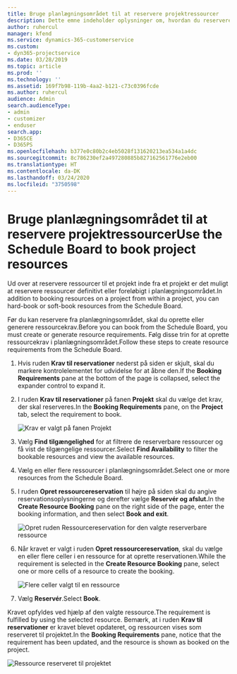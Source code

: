 ```yaml
---
title: Bruge planlægningsområdet til at reservere projektressourcer
description: Dette emne indeholder oplysninger om, hvordan du reserverer ressourcer.
author: ruhercul
manager: kfend
ms.service: dynamics-365-customerservice
ms.custom:
- dyn365-projectservice
ms.date: 03/28/2019
ms.topic: article
ms.prod: ''
ms.technology: ''
ms.assetid: 169f7b98-119b-4aa2-b121-c73c0396fcde
ms.author: ruhercul
audience: Admin
search.audienceType:
- admin
- customizer
- enduser
search.app:
- D365CE
- D365PS
ms.openlocfilehash: b377e0c80b2c4eb5028f131620213ea534a1a4dc
ms.sourcegitcommit: 8c786230ef2a497280885b827162561776e2eb00
ms.translationtype: HT
ms.contentlocale: da-DK
ms.lasthandoff: 03/24/2020
ms.locfileid: "3750598"
---
```

# <a name="use-the-schedule-board-to-book-project-resources"></a><span data-ttu-id="a48ec-103">Bruge planlægningsområdet til at reservere projektressourcer</span><span class="sxs-lookup"><span data-stu-id="a48ec-103">Use the Schedule Board to book project resources</span></span>

<span data-ttu-id="a48ec-104">Ud over at reservere ressourcer til et projekt inde fra et projekt er det muligt at reservere ressourcer definitivt eller foreløbigt i planlægningsområdet.</span><span class="sxs-lookup"><span data-stu-id="a48ec-104">In addition to booking resources on a project from within a project, you can hard-book or soft-book resources from the Schedule Board.</span></span>

<span data-ttu-id="a48ec-105">Før du kan reservere fra planlægningsområdet, skal du oprette eller generere ressourcekrav.</span><span class="sxs-lookup"><span data-stu-id="a48ec-105">Before you can book from the Schedule Board, you must create or generate resource requirements.</span></span> <span data-ttu-id="a48ec-106">Følg disse trin for at oprette ressourcekrav i planlægningsområdet.</span><span class="sxs-lookup"><span data-stu-id="a48ec-106">Follow these steps to create resource requirements from the Schedule Board.</span></span>

1. <span data-ttu-id="a48ec-107">Hvis ruden **Krav til reservationer** nederst på siden er skjult, skal du markere kontrolelementet for udvidelse for at åbne den.</span><span class="sxs-lookup"><span data-stu-id="a48ec-107">If the **Booking Requirements** pane at the bottom of the page is collapsed, select the expander control to expand it.</span></span>
2. <span data-ttu-id="a48ec-108">I ruden **Krav til reservationer** på fanen **Projekt** skal du vælge det krav, der skal reserveres.</span><span class="sxs-lookup"><span data-stu-id="a48ec-108">In the **Booking Requirements** pane, on the **Project** tab, select the requirement to book.</span></span>

    ![Krav er valgt på fanen Projekt](media/Resource-Management-image73.png)

3. <span data-ttu-id="a48ec-110">Vælg **Find tilgængelighed** for at filtrere de reserverbare ressourcer og få vist de tilgængelige ressourcer.</span><span class="sxs-lookup"><span data-stu-id="a48ec-110">Select **Find Availability** to filter the bookable resources and view the available resources.</span></span> 
4. <span data-ttu-id="a48ec-111">Vælg en eller flere ressourcer i planlægningsområdet.</span><span class="sxs-lookup"><span data-stu-id="a48ec-111">Select one or more resources from the Schedule Board.</span></span> 
5. <span data-ttu-id="a48ec-112">I ruden **Opret ressourcereservation** til højre på siden skal du angive reservationsoplysningerne og derefter vælge **Reservér og afslut.**</span><span class="sxs-lookup"><span data-stu-id="a48ec-112">In the **Create Resource Booking** pane on the right side of the page, enter the booking information, and then select **Book and exit**.</span></span>

    ![Opret ruden Ressourcereservation for den valgte reserverbare ressource](media/Resource-Management-image74.png)

6. <span data-ttu-id="a48ec-114">Når kravet er valgt i ruden **Opret ressourcereservation**, skal du vælge en eller flere celler i en ressource for at oprette reservationen.</span><span class="sxs-lookup"><span data-stu-id="a48ec-114">While the requirement is selected in the **Create Resource Booking** pane, select one or more cells of a resource to create the booking.</span></span>

    ![Flere celler valgt til en ressource](media/Resource-Management-image75.png)

7. <span data-ttu-id="a48ec-116">Vælg **Reservér**.</span><span class="sxs-lookup"><span data-stu-id="a48ec-116">Select **Book**.</span></span>

<span data-ttu-id="a48ec-117">Kravet opfyldes ved hjælp af den valgte ressource.</span><span class="sxs-lookup"><span data-stu-id="a48ec-117">The requirement is fulfilled by using the selected resource.</span></span> <span data-ttu-id="a48ec-118">Bemærk, at i ruden **Krav til reservationer** er kravet blevet opdateret, og ressourcen vises som reserveret til projektet.</span><span class="sxs-lookup"><span data-stu-id="a48ec-118">In the **Booking Requirements** pane, notice that the requirement has been updated, and the resource is shown as booked on the project.</span></span>

![Ressource reserveret til projektet](media/Resource-Management-image76.png)
